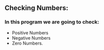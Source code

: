 ## Checking Numbers:  
### In this program we are going to check:
- Positive Numbers
- Negative Numbers
- Zero Numbers.
